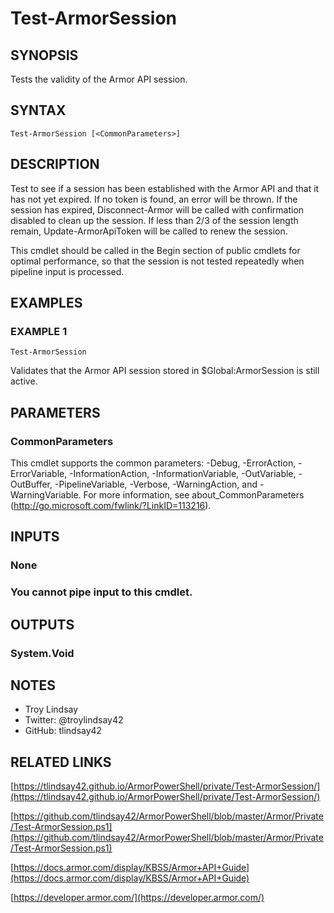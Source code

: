 # Test-ArmorSession

## SYNOPSIS
Tests the validity of the Armor API session.

## SYNTAX

```
Test-ArmorSession [<CommonParameters>]
```

## DESCRIPTION
Test to see if a session has been established with the Armor API and that it has not yet expired. 
If no token is found, an error will be thrown. 
If the session has expired, Disconnect-Armor will be called with confirmation disabled to clean up the session. 
If less than 2/3 of the session length remain, Update-ArmorApiToken will be called to renew the session.

This cmdlet should be called in the Begin section of public cmdlets for optimal performance, so that the session is not tested repeatedly when pipeline input is processed.

## EXAMPLES

### EXAMPLE 1
```
Test-ArmorSession
```

Validates that the Armor API session stored in $Global:ArmorSession is still active.

## PARAMETERS

### CommonParameters
This cmdlet supports the common parameters: -Debug, -ErrorAction, -ErrorVariable, -InformationAction, -InformationVariable, -OutVariable, -OutBuffer, -PipelineVariable, -Verbose, -WarningAction, and -WarningVariable.
For more information, see about_CommonParameters (http://go.microsoft.com/fwlink/?LinkID=113216).

## INPUTS

### None
###     You cannot pipe input to this cmdlet.
## OUTPUTS

### System.Void
## NOTES
- Troy Lindsay
- Twitter: @troylindsay42
- GitHub: tlindsay42

## RELATED LINKS

[https://tlindsay42.github.io/ArmorPowerShell/private/Test-ArmorSession/](https://tlindsay42.github.io/ArmorPowerShell/private/Test-ArmorSession/)

[https://github.com/tlindsay42/ArmorPowerShell/blob/master/Armor/Private/Test-ArmorSession.ps1](https://github.com/tlindsay42/ArmorPowerShell/blob/master/Armor/Private/Test-ArmorSession.ps1)

[https://docs.armor.com/display/KBSS/Armor+API+Guide](https://docs.armor.com/display/KBSS/Armor+API+Guide)

[https://developer.armor.com/](https://developer.armor.com/)

